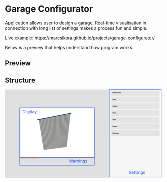# Garage Configurator

Application allows user to design a garage. Real-time visualisation in connection with long list of settings makes a process fun and simple.

Live example: https://marcsikora.github.io/projects/garage-configurator/

Below is a preview that helps understand how program works.

## Preview



## Structure
![structure](./screenshots/structure.png)
